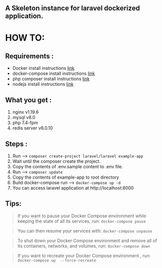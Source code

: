 ## A Skeleton instance for laravel dockerized application.

# HOW TO:

## Requirements :
* Docker install instructions [link](https://docs.docker.com/engine/install/)
* docker-compose install instructions [link](https://docs.docker.com/compose/install/)
* php composer install instructions [link](https://getcomposer.org/doc/00-intro.md#installation-linux-unix-macos)
* nodejs install instructions [link](https://nodejs.org/en/download/)

## What you  get :
1. nginx v1.19.6
1. mysql v8.0
1. php 7.4-fpm
1. redis server v6.0.10
## Steps :
1. Run --> `composer create-project laravel/laravel example-app`
1. Wait until the composer create the project.
1. Copy the contents of .env.sample content to .env file.
1. Run --> `composer update`
1. Copy the contents of example-app to root directory
1. Build docker-compose run  --> `docker-compose up -d`
1. You can access laravel application at http://localhost:8000

## Tips:
> If you want to pause your Docker Compose environment while keeping the state of all its services, run:
`docker-compose pause
`

> You can then resume your services with:
> `docker-compose unpause`

> To shut down your Docker Compose environment and remove all of its containers, networks, and volumes, run: `docker-compose down`

> If you want to recreate your Docker Compose environment ,  run: `docker-compose up  --force-recreate`
